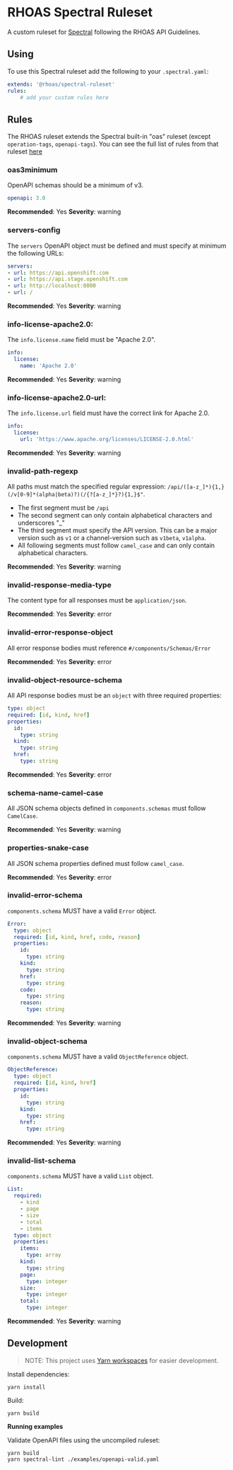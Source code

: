# RHOAS Spectral Ruleset

A custom ruleset for [Spectral](https://stoplight.io/open-source/spectral/) following the RHOAS API Guidelines.

## Using

To use this Spectral ruleset add the following to your `.spectral.yaml`:

```yaml
extends: '@rhoas/spectral-ruleset'
rules:
	# add your custom rules here
```

## Rules

The RHOAS ruleset extends the Spectral built-in "oas" ruleset (except `operation-tags`, `openapi-tags`). You can see the full list of rules from that ruleset [here](https://meta.stoplight.io/docs/spectral/docs/reference/openapi-rules.md)

### oas3minimum

OpenAPI schemas should be a minimum of v3.

```yaml
openapi: 3.0
```

**Recommended**: Yes
**Severity**: warning

### servers-config

The `servers` OpenAPI object must be defined and must specify at minimum the following URLs:

```yaml
servers:
- url: https://api.openshift.com
- url: https://api.stage.openshift.com
- url: http://localhost:8000
- url: /
```

**Recommended**: Yes
**Severity**: warning

### info-license-apache2.0:

The `info.license.name` field must be "Apache 2.0".

```yaml
info:
  license:
    name: 'Apache 2.0'
```

**Recommended**: Yes
**Severity**: warning

### info-license-apache2.0-url:

The `info.license.url` field must have the correct link for Apache 2.0.

```yaml
info:
  license:
    url: 'https://www.apache.org/licenses/LICENSE-2.0.html'
```

**Recommended**: Yes
**Severity**: warning

### invalid-path-regexp

All paths must match the specified regular expression: `/api/([a-z_]*){1,}(/v[0-9]*(alpha|beta)?)(/{?[a-z_]*}?){1,}$"`.

- The first segment must be `/api`
- The second segment can only contain alphabetical characters and underscores "_"
- The third segment must specify the API version. This can be a major version such as `v1` or a channel-version such as `v1beta`, `v1alpha`.
- All following segments must follow `camel_case` and can only contain alphabetical characters.

**Recommended**: Yes
**Severity**: warning

### invalid-response-media-type

The content type for all responses must be `application/json`.

**Recommended**: Yes
**Severity**: error

### invalid-error-response-object

All error response bodies must reference `#/components/Schemas/Error`

**Recommended**: Yes
**Severity**: error

### invalid-object-resource-schema

All API response bodies must be an `object` with three required properties:

```yaml
type: object
required: [id, kind, href]
properties:
  id:
    type: string
  kind:
    type: string
  href:
    type: string
```

**Recommended**: Yes
**Severity**: error

### schema-name-camel-case

All JSON schema objects defined in `components.schemas` must follow `CamelCase`.

**Recommended**: Yes
**Severity**: warning
### properties-snake-case

All JSON schema properties defined must follow `camel_case`.

**Recommended**: Yes
**Severity**: error

### invalid-error-schema

`components.schema` MUST have a valid `Error` object.

```yaml
Error:
  type: object
  required: [id, kind, href, code, reason]
  properties:
    id:
      type: string
    kind:
      type: string
    href:
      type: string
    code:
      type: string
    reason:
      type: string
```

**Recommended**: Yes
**Severity**: warning

### invalid-object-schema

`components.schema` MUST have a valid `ObjectReference` object.

```yaml
ObjectReference:
  type: object
  required: [id, kind, href]
  properties:
    id:
      type: string
    kind:
      type: string
    href:
      type: string
```

**Recommended**: Yes
**Severity**: warning

### invalid-list-schema

`components.schema` MUST have a valid `List` object.

```yaml
List:
  required:
    - kind
    - page
    - size
    - total
    - items
  type: object
  properties:
    items:
      type: array
    kind:
      type: string
    page:
      type: integer
    size:
      type: integer
    total:
      type: integer
```

**Recommended**: Yes
**Severity**: warning

## Development

> NOTE: This project uses [Yarn workspaces](https://classic.yarnpkg.com/en/docs/workspaces/) for easier development.

Install dependencies:

```shell
yarn install
```

Build:

```shell
yarn build
```

**Running examples**

Validate OpenAPI files using the uncompiled ruleset:

```shell
yarn build
yarn spectral-lint ./examples/openapi-valid.yaml
```